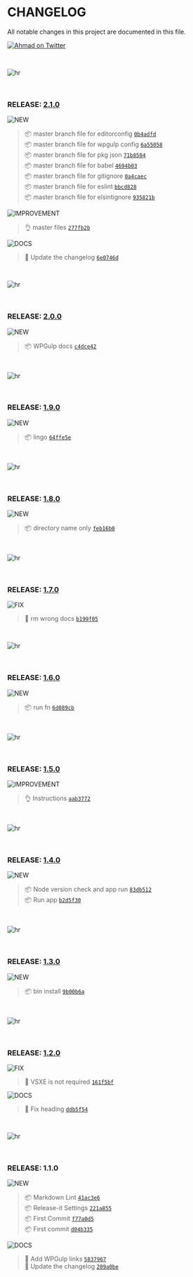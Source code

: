 # CHANGELOG

All notable changes in this project are documented in this file.

[![Ahmad on Twitter](https://img.shields.io/twitter/follow/mrahmadawais.svg?style=social&label=Follow%20@MrAhmadAwais)](https://twitter.com/mrahmadawais/)

<br>

![hr](https://on.ahmda.ws/t6N5/c)

<br>

### RELEASE: [2.1.0](https://github.com/ahmadawais/Install-WPGulp/compare/2.0.0...2.1.0)

![NEW](https://img.shields.io/badge/-NEW-gray.svg?colorB=3778FF)

> 📦 master branch file for editorconfig [`0b4adfd`](https://github.com/ahmadawais/Install-WPGulp/commit/0b4adfdaa0c867f4d6efd3f455f4879d1fb3643e) <br>
> 📦 master branch file for wpgulp config [`6a55058`](https://github.com/ahmadawais/Install-WPGulp/commit/6a55058cab60ecdf0ffcedf577b553d9e54ffd01) <br>
> 📦 master branch file for pkg json [`71b8584`](https://github.com/ahmadawais/Install-WPGulp/commit/71b8584d5d363935e85224e14c7e0f30e8ed8c7f) <br>
> 📦 master branch file for babel [`4694b03`](https://github.com/ahmadawais/Install-WPGulp/commit/4694b030c594c3181177ffeee4811a37ae5a9665) <br>
> 📦 master branch file for gitignore [`0a4caec`](https://github.com/ahmadawais/Install-WPGulp/commit/0a4caec6f0be1bcb24b6f913713e63b58371cbdc) <br>
> 📦 master branch file for eslint [`bbcd828`](https://github.com/ahmadawais/Install-WPGulp/commit/bbcd8286f9819b1e46bd16b68a9451e1a460cd29) <br>
> 📦 master branch file for elsintignore [`935821b`](https://github.com/ahmadawais/Install-WPGulp/commit/935821bb5fbf3e5ab6509f0c13ae094f17291387) <br>

![IMPROVEMENT](https://img.shields.io/badge/-IMPROVEMENT-gray.svg?colorB=39AA54)

> 👌 master files [`277fb2b`](https://github.com/ahmadawais/Install-WPGulp/commit/277fb2bc0824c197465dbacb78ce46e7948600c0) <br>

![DOCS](https://img.shields.io/badge/-DOCS-gray.svg?colorB=978CD4)

>  📖 Update the changelog [`6e0746d`](https://github.com/ahmadawais/Install-WPGulp/commit/6e0746d734183b4debb065ca3b36381da9df649c) <br>

<br>

![hr](https://on.ahmda.ws/t6N5/c)

<br>

### RELEASE: [2.0.0](https://github.com/ahmadawais/Install-WPGulp/compare/1.9.0...2.0.0)

![NEW](https://img.shields.io/badge/-NEW-gray.svg?colorB=3778FF)

> 📦 WPGulp docs [`c4dce42`](https://github.com/ahmadawais/Install-WPGulp/commit/c4dce42d5be7d6ad592c92a88520d67cb73891d3) <br>

<br>

![hr](https://on.ahmda.ws/t6N5/c)

<br>

### RELEASE: [1.9.0](https://github.com/ahmadawais/Install-WPGulp/compare/1.8.0...1.9.0)

![NEW](https://img.shields.io/badge/-NEW-gray.svg?colorB=3778FF)

> 📦 lingo [`64ffe5e`](https://github.com/ahmadawais/Install-WPGulp/commit/64ffe5ec8e31ae246fdd8b371bf8b6baa0eefa00) <br>

<br>

![hr](https://on.ahmda.ws/t6N5/c)

<br>

### RELEASE: [1.8.0](https://github.com/ahmadawais/Install-WPGulp/compare/1.7.0...1.8.0)

![NEW](https://img.shields.io/badge/-NEW-gray.svg?colorB=3778FF)

> 📦 directory name only [`feb16b0`](https://github.com/ahmadawais/Install-WPGulp/commit/feb16b0eaabc6f6134459c3dfc50c4545ed87a79) <br>

<br>

![hr](https://on.ahmda.ws/t6N5/c)

<br>

### RELEASE: [1.7.0](https://github.com/ahmadawais/Install-WPGulp/compare/1.6.0...1.7.0)

![FIX](https://img.shields.io/badge/-FIX-gray.svg?colorB=ff6347)

> 🐛 rm wrong docs [`b199f05`](https://github.com/ahmadawais/Install-WPGulp/commit/b199f0501db883803cf4639c7a7a77a12b7d4332) <br>

<br>

![hr](https://on.ahmda.ws/t6N5/c)

<br>

### RELEASE: [1.6.0](https://github.com/ahmadawais/Install-WPGulp/compare/1.5.0...1.6.0)

![NEW](https://img.shields.io/badge/-NEW-gray.svg?colorB=3778FF)

> 📦 run fn [`6d089cb`](https://github.com/ahmadawais/Install-WPGulp/commit/6d089cbe4577ead9e46dfe71e93207033feb8a26) <br>

<br>

![hr](https://on.ahmda.ws/t6N5/c)

<br>

### RELEASE: [1.5.0](https://github.com/ahmadawais/Install-WPGulp/compare/1.4.0...1.5.0)

![IMPROVEMENT](https://img.shields.io/badge/-IMPROVEMENT-gray.svg?colorB=39AA54)

> 👌 Instructions [`aab3772`](https://github.com/ahmadawais/Install-WPGulp/commit/aab377201fc8beca28d25f3a61393fcff311f00b) <br>

<br>

![hr](https://on.ahmda.ws/t6N5/c)

<br>

### RELEASE: [1.4.0](https://github.com/ahmadawais/Install-WPGulp/compare/1.3.0...1.4.0)

![NEW](https://img.shields.io/badge/-NEW-gray.svg?colorB=3778FF)

> 📦 Node version check and app run [`83db512`](https://github.com/ahmadawais/Install-WPGulp/commit/83db512e27f7752cb8acd40b6e829b42160fa13d) <br>
> 📦 Run app [`b2d5f30`](https://github.com/ahmadawais/Install-WPGulp/commit/b2d5f30f4d20b3a5243f3f21f64660e57d80b714) <br>

<br>

![hr](https://on.ahmda.ws/t6N5/c)

<br>

### RELEASE: [1.3.0](https://github.com/ahmadawais/Install-WPGulp/compare/1.2.0...1.3.0)

![NEW](https://img.shields.io/badge/-NEW-gray.svg?colorB=3778FF)

> 📦 bin install [`9b00b6a`](https://github.com/ahmadawais/Install-WPGulp/commit/9b00b6a53bbf51a5e750c8845f829adc6f1d9862) <br>

<br>

![hr](https://on.ahmda.ws/t6N5/c)

<br>

### RELEASE: [1.2.0](https://github.com/ahmadawais/Install-WPGulp/compare/1.1.0...1.2.0)

![FIX](https://img.shields.io/badge/-FIX-gray.svg?colorB=ff6347)

> 🐛 VSXE is not required [`161f5bf`](https://github.com/ahmadawais/Install-WPGulp/commit/161f5bf91cd1f49491a0a7d51fcc3936573d6d09) <br>

![DOCS](https://img.shields.io/badge/-DOCS-gray.svg?colorB=978CD4)

> 📖 Fix heading [`ddb5f54`](https://github.com/ahmadawais/Install-WPGulp/commit/ddb5f5415db6b1b5dbccd736e63af4d2ef1ba8fe) <br>

<br>

![hr](https://on.ahmda.ws/t6N5/c)

<br>

### RELEASE: 1.1.0

![NEW](https://img.shields.io/badge/-NEW-gray.svg?colorB=3778FF)

> 📦 Markdown Lint [`41ac3e6`](https://github.com/ahmadawais/Install-WPGulp/commit/41ac3e695c696fa30e88cadedd7461faf849af90) <br>
> 📦 Release-it Settings [`221a855`](https://github.com/ahmadawais/Install-WPGulp/commit/221a8558d159da0185e4ac748a49a9d96fa91411) <br>
> 📦 First Commit [`f77a0d5`](https://github.com/ahmadawais/Install-WPGulp/commit/f77a0d5b179889cddecd4fa90af3239275bee96d) <br>
> 📦 First commit [`d04b335`](https://github.com/ahmadawais/Install-WPGulp/commit/d04b335772e09ddae36176e3974b8200d122e086) <br>

![DOCS](https://img.shields.io/badge/-DOCS-gray.svg?colorB=978CD4)

> 📖 Add WPGulp links [`5837967`](https://github.com/ahmadawais/Install-WPGulp/commit/5837967df61e2ed6d886877a4551c54638d9b9ba) <br>
>  📖 Update the changelog [`209a0be`](https://github.com/ahmadawais/Install-WPGulp/commit/209a0beb307a8c119fb211f8a4750e164060efd4) <br>

<br>
